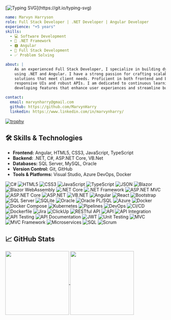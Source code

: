 [![Typing SVG](https://readme-typing-svg.demolab.com?font=Fira+Code&size=24&pause=1000&width=435&lines=Hi+there%2C+I'm+Marvyn+Harryson!+%F0%9F%91%8B;Welcome+to+my+profile!)](https://git.io/typing-svg)
```yaml
name: Marvyn Harryson
role: Full Stack Developer | .NET Developer | Angular Developer
experience: "+5 years"
skills:
  - 💻 Software Development
  - 🔷 .NET Framework
  - 🅰️ Angular
  - 🔄 Full Stack Development
  - ✅ Problem Solving

about: |
    As an experienced Full Stack Developer, I specialize in building dynamic, user-centric applications
    using .NET and Angular. I have a strong passion for crafting scalable, maintainable, and efficient
    solutions that meet client needs. Proficient in both frontend and backend development, I build 
    responsive UIs and robust APIs. I am dedicated to continuous learning and thrive on 
    developing features that enhance user experiences and streamline business processes.

contact:
  email: marvynharry@gmail.com
  github: https://github.com/MarvynHarry
  linkedin: https://www.linkedin.com/in/marvynharry/
```

[![trophy](https://github-profile-trophy.vercel.app/?username=MarvynHarry&theme=onedark)](https://github.com/ryo-ma/github-profile-trophy)

## 🛠️ Skills & Technologies
- **Frontend:** Angular, HTML5, CSS3, JavaScript, TypeScript
- **Backend:** .NET, C#, ASP.NET Core, VB.Net
- **Databases:** SQL Server, MySQL, Oracle
- **Version Control:** Git, GitHub
- **Tools & Platforms:** Visual Studio, Azure DevOps, Docker

![C#](https://img.shields.io/badge/C%23-%23239120.svg?style=flat&logo=c-sharp&logoColor=white)
![HTML5](https://img.shields.io/badge/HTML5-%23E34F26.svg?style=flat&logo=html5&logoColor=white)
![CSS3](https://img.shields.io/badge/CSS3-%231572B6.svg?style=flat&logo=css3&logoColor=white)
![JavaScript](https://img.shields.io/badge/JavaScript-%23F7DF1E.svg?style=flat&logo=javascript&logoColor=black)
![TypeScript](https://img.shields.io/badge/TypeScript-%23007ACC.svg?style=flat&logo=typescript&logoColor=white)
![JSON](https://img.shields.io/badge/JSON-000000?style=flat&logo=json&logoColor=white)
![Blazor](https://img.shields.io/badge/Blazor-512BD4?style=flat&logo=blazor&logoColor=white)
![Blazor WebAssembly](https://img.shields.io/badge/Blazor%20WebAssembly-512BD4?style=flat&logo=blazor&logoColor=white)
![.NET Core](https://img.shields.io/badge/.NET%20Core-512BD4?style=flat&logo=dotnet&logoColor=white)
![.NET Framework](https://img.shields.io/badge/.NET%20Framework-512BD4?style=flat&logo=dotnet&logoColor=white)
![ASP.NET MVC](https://img.shields.io/badge/ASP.NET%20MVC-512BD4?style=flat&logo=dotnet&logoColor=white)
![ASP.NET Core](https://img.shields.io/badge/ASP.NET%20Core-512BD4?style=flat&logo=dotnet&logoColor=white)
![ASP.NET](https://img.shields.io/badge/ASP.NET-512BD4?style=flat&logo=dotnet&logoColor=white)
![VB.NET](https://img.shields.io/badge/VB.NET-512BD4?style=flat&logo=.net&logoColor=white)
![Angular](https://img.shields.io/badge/Angular-DD0031?style=flat&logo=angular&logoColor=white)
![React](https://img.shields.io/badge/React-%2361DAFB.svg?style=flat&logo=react&logoColor=black)
![Bootstrap](https://img.shields.io/badge/Bootstrap-563D7C?style=flat&logo=bootstrap&logoColor=white)
![SQL Server](https://img.shields.io/badge/SQL%20Server-CC2927?style=flat&logo=microsoft-sql-server&logoColor=white)
![SQLite](https://img.shields.io/badge/SQLite-003B57?style=flat&logo=sqlite&logoColor=white)
![Oracle](https://img.shields.io/badge/Oracle-F80000?style=flat&logo=oracle&logoColor=white)
![Oracle PL/SQL](https://img.shields.io/badge/Oracle%20PL/SQL-F80000?style=flat&logo=oracle&logoColor=white)
![Azure](https://img.shields.io/badge/Azure-0078D4?style=flat&logo=microsoft-azure&logoColor=white)
![Docker](https://img.shields.io/badge/Docker-2496ED?style=flat&logo=docker&logoColor=white)
![Docker Compose](https://img.shields.io/badge/Docker%20Compose-2496ED?style=flat&logo=docker&logoColor=white)
![Kubernetes](https://img.shields.io/badge/Kubernetes-326CE5?style=flat&logo=kubernetes&logoColor=white)
![Pipelines](https://img.shields.io/badge/Pipelines-2563EB?style=flat&logo=azure-pipelines&logoColor=white)
![DevOps](https://img.shields.io/badge/DevOps-0a97f5?style=flat&logo=devops&logoColor=white)
![CI/CD](https://img.shields.io/badge/CI%2FCD-%230A9DBB.svg?style=flat&logo=github-actions&logoColor=white)
![Dockerfile](https://img.shields.io/badge/Dockerfile-2496ED?style=flat&logo=docker&logoColor=white)
![Jira](https://img.shields.io/badge/Jira-0052CC?style=flat&logo=jira&logoColor=white)
![ClickUp](https://img.shields.io/badge/ClickUp-7B68EE?style=flat&logo=clickup&logoColor=white)
![RESTful API](https://img.shields.io/badge/RESTful%20API-FF6C37?style=flat&logo=postman&logoColor=white)
![API](https://img.shields.io/badge/API-005571?style=flat&logo=api&logoColor=white)
![API Integration](https://img.shields.io/badge/API%20Integration-3C873A?style=flat&logo=api&logoColor=white)
![API Testing](https://img.shields.io/badge/API%20Testing-FB9829?style=flat&logo=postman&logoColor=white)
![API Documentation](https://img.shields.io/badge/API%20Documentation-0078D6?style=flat&logo=readthedocs&logoColor=white)
![JWT](https://img.shields.io/badge/JWT-000000?style=flat&logo=json-web-tokens&logoColor=white)
![Unit Testing](https://img.shields.io/badge/Unit%20Testing-FF9E0F?style=flat&logo=testing-library&logoColor=white)
![MVC](https://img.shields.io/badge/MVC-512BD4?style=flat&logo=dotnet&logoColor=white)
![MVC Framework](https://img.shields.io/badge/MVC%20Framework-512BD4?style=flat&logo=dotnet&logoColor=white)
![Microservices](https://img.shields.io/badge/Microservices-0e83cd?style=flat&logo=microservices&logoColor=white)
![SQL](https://img.shields.io/badge/SQL-%2307405e.svg?style=flat&logo=amazon-dynamodb&logoColor=white)
![Scrum](https://img.shields.io/badge/Scrum-6DB33F?style=flat&logo=scrum&logoColor=white)


## 📈 GitHub Stats
<a href="https://github.com/anuraghazra/github-readme-stats">
  <img height=200 align="center" src="https://github-readme-stats.vercel.app/api?username=MarvynHarry&theme=transparent&show_icons=true" />
</a>
<a href="https://github.com/anuraghazra/convoychat">
  <img height=200 align="center" src="https://github-readme-stats.vercel.app/api/top-langs?username=MarvynHarry&layout=compact&langs_count=10&card_width=440&theme=transparent&show_icons=true" />
</a>

<!---
MarvynHarry/MarvynHarry is a ✨ special ✨ repository because its `README.md` (this file) appears on your GitHub profile.
You can click the Preview link to take a look at your changes.
--->
